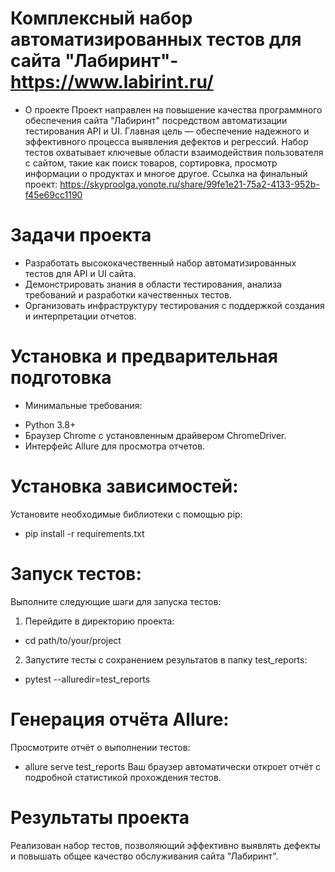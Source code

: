 # Комплексный набор автоматизированных тестов для сайта "Лабиринт"- https://www.labirint.ru/
* О проекте
Проект направлен на повышение качества программного обеспечения сайта "Лабиринт" посредством автоматизации тестирования API и UI. Главная цель — обеспечение надежного и эффективного процесса выявления дефектов и регрессий. Набор тестов охватывает ключевые области взаимодействия пользователя с сайтом, такие как поиск товаров, сортировка, просмотр информации о продуктах и многое другое.
Ссылка на финальный проект: 
https://skyproolga.yonote.ru/share/99fe1e21-75a2-4133-952b-f45e69cc1190

# Задачи проекта
- Разработать высококачественный набор автоматизированных тестов для API и UI сайта.
- Демонстрировать знания в области тестирования, анализа требований и разработки качественных тестов.
- Организовать инфраструктуру тестирования с поддержкой создания и интерпретации отчетов.

# Установка и предварительная подготовка
* Минимальные требования:
- Python 3.8+
- Браузер Chrome с установленным драйвером ChromeDriver.
- Интерфейс Allure для просмотра отчетов.

# Установка зависимостей:
Установите необходимые библиотеки с помощью pip:

- pip install -r requirements.txt

# Запуск тестов:
Выполните следующие шаги для запуска тестов:

1. Перейдите в директорию проекта:

- cd path/to/your/project

2. Запустите тесты с сохранением результатов в папку test_reports:

- pytest --alluredir=test_reports

# Генерация отчёта Allure:
Просмотрите отчёт о выполнении тестов:
- allure serve test_reports
Ваш браузер автоматически откроет отчёт с подробной статистикой прохождения тестов.

# Результаты проекта
Реализован набор тестов, позволяющий эффективно выявлять дефекты и повышать общее качество обслуживания сайта "Лабиринт".

